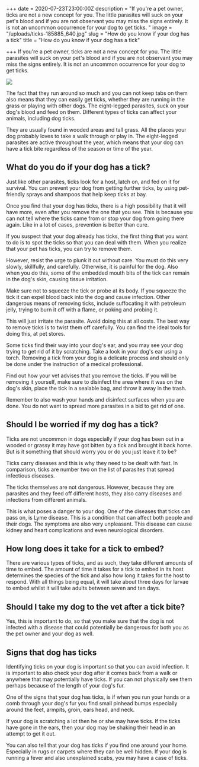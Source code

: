 +++
date = 2020-07-23T23:00:00Z
description = "If you're a pet owner, ticks are not a new concept for you. The little parasites will suck on your pet's blood and if you are not observant you may miss the signs entirely. It is not an uncommon occurrence for your dog to get ticks. "
image = "/uploads/ticks-185885_640.jpg"
slug = "How do you know if your dog has a tick"
title = "How do you know if your dog has a tick"

+++
If you're a pet owner, ticks are not a new concept for you. The little parasites will suck on your pet's blood and if you are not observant you may miss the signs entirely. It is not an uncommon occurrence for your dog to get ticks.

![](/uploads/ticks-185885_640.jpg)

The fact that they run around so much and you can not keep tabs on them also means that they can easily get ticks, whether they are running in the grass or playing with other dogs. The eight-legged parasites, suck on your dog's blood and feed on them. Different types of ticks can affect your animals, including dog ticks.

They are usually found in wooded areas and tall grass. All the places your dog probably loves to take a walk through or play in. The eight-legged parasites are active throughout the year, which means that your dog can have a tick bite regardless of the season or time of the year.

## What do you do if your dog has a tick?

Just like other parasites, ticks look for a host, latch on, and fed on it for survival. You can prevent your dog from getting further ticks, by using pet-friendly sprays and shampoos that help keep ticks at bay.

Once you find that your dog has ticks, there is a high possibility that it will have more, even after you remove the one that you see. This is because you can not tell where the ticks came from or stop your dog from going there again. Like in a lot of cases, prevention is better than cure.

If you suspect that your dog already has ticks, the first thing that you want to do is to spot the ticks so that you can deal with them. When you realize that your pet has ticks, you can try to remove them.

However, resist the urge to plunk it out without care. You must do this very slowly, skillfully, and carefully. Otherwise, it is painful for the dog. Also when you do this, some of the embedded mouth bits of the tick can remain in the dog's skin, causing tissue irritation.

Make sure not to squeeze the tick or probe at its body. If you squeeze the tick it can expel blood back into the dog and cause infection. Other dangerous means of removing ticks, include suffocating it with petroleum jelly, trying to burn it off with a flame, or poking and probing it.

This will just irritate the parasite. Avoid doing this at all costs. The best way to remove ticks is to twist them off carefully. You can find the ideal tools for doing this, at pet stores.

Some ticks find their way into your dog's ear, and you may see your dog trying to get rid of it by scratching. Take a look in your dog's ear using a torch. Removing a tick from your dog is a delicate process and should only be done under the instruction of a medical professional.

Find out how your vet advises that you remove the ticks. If you will be removing it yourself, make sure to disinfect the area where it was on the dog's skin, place the tick in a sealable bag, and throw it away in the trash. 

Remember to also wash your hands and disinfect surfaces when you are done. You do not want to spread more parasites in a bid to get rid of one.

## Should I be worried if my dog has a tick?

Ticks are not uncommon in dogs especially if your dog has been out in a wooded or grassy it may have got bitten by a tick and brought it back home. But is it something that should worry you or do you just leave it to be?

Ticks carry diseases and this is why they need to be dealt with fast. In comparison, ticks are number two on the list of parasites that spread infectious diseases. 

The ticks themselves are not dangerous. However, because they are parasites and they feed off different hosts, they also carry diseases and infections from different animals.

This is what poses a danger to your dog. One of the diseases that ticks can pass on, is Lyme disease. This is a condition that can affect both people and their dogs. The symptoms are also very unpleasant. This disease can cause kidney and heart complications and even neurological disorders.

## How long does it take for a tick to embed?

There are various types of ticks, and as such, they take different amounts of time to embed. The amount of time it takes for a tick to embed in its host determines the species of the tick and also how long it takes for the host to respond. With all things being equal, it will take about three days for larvae to embed whilst it will take adults between seven and ten days.

## Should I take my dog to the vet after a tick bite?

Yes, this is important to do, so that you make sure that the dog is not infected with a disease that could potentially be dangerous for both you as the pet owner and your dog as well.

## Signs that dog has ticks

Identifying ticks on your dog is important so that you can avoid infection. It is important to also check your dog after it comes back from a walk or anywhere that may potentially have ticks. If you can not physically see them perhaps because of the length of your dog's fur.

One of the signs that your dog has ticks, is if when you run your hands or a comb through your dog's fur you find small pinhead bumps especially around the feet, armpits, groin, ears head, and neck.

If your dog is scratching a lot then he or she may have ticks. If the ticks have gone in the ears, then your dog may be shaking their head in an attempt to get it out. 

You can also tell that your dog has ticks if you find one around your home. Especially in rugs or carpets where they can be well hidden. If your dog is running a fever and also unexplained scabs, you may have a case of ticks.
